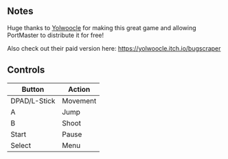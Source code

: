 ## Notes

Huge thanks to [Yolwoocle](https://github.com/Yolwoocle) for making this great game and allowing PortMaster to distribute it for free! 

Also check out their paid version here: https://yolwoocle.itch.io/bugscraper

## Controls

| Button | Action |
|--|--| 
|DPAD/L-Stick|Movement|
|A|Jump|
|B|Shoot|
|Start|Pause|
|Select |Menu|


